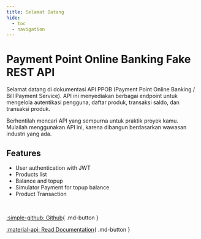 ```yaml
---
title: Selamat Datang
hide:
  - toc
  - navigation
---
```


# Payment Point Online Banking Fake REST API

Selamat datang di dokumentasi API PPOB (Payment Point Online Banking / Bill Payment Service). API ini menyediakan
berbagai endpoint untuk mengelola autentikasi pengguna, daftar produk, transaksi saldo, dan transaksi produk.

Berhentilah mencari API yang sempurna untuk praktik proyek kamu. Mulailah menggunakan API ini, karena dibangun
berdasarkan wawasan industri yang ada.

## Features

- User authentication with JWT
- Products list
- Balance and topup
- Simulator Payment for topup balance
- Product Transaction

<br>

[:simple-github: Github](#){ .md-button }

[:material-api: Read Documentation](/endpoint){ .md-button }